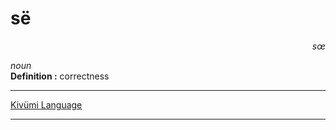 
# së

<div align="right"><i>sœ</i></div>

*noun*  
**Definition :** correctness  

---

[Kivümi Language](../README.md)

---
